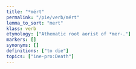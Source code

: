 ```yaml
---
title: "*mért"
permalink: "/pie/verb/mért"
lemma_to_sort: "mert"
klass: verb
etymology: ["Athematic root aorist of *mer-."]
markers: []
synonyms: []
definitions: ["to die"]
topics: ["ine-pro:Death"]
---
```

